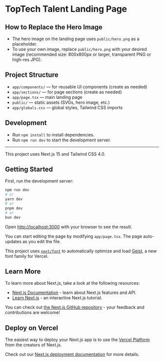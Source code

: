 # TopTech Talent Landing Page

## How to Replace the Hero Image

- The hero image on the landing page uses `public/hero.png` as a placeholder.
- To use your own image, replace `public/hero.png` with your desired image (recommended size: 800x800px or larger, transparent PNG or high-res JPG).

## Project Structure

- `app/components/` — for reusable UI components (create as needed)
- `app/sections/` — for page sections (create as needed)
- `app/page.tsx` — main landing page
- `public/` — static assets (SVGs, hero image, etc.)
- `app/globals.css` — global styles, Tailwind CSS imports

## Development

- Run `npm install` to install dependencies.
- Run `npm run dev` to start the development server.

---

This project uses Next.js 15 and Tailwind CSS 4.0.

## Getting Started

First, run the development server:

```bash
npm run dev
# or
yarn dev
# or
pnpm dev
# or
bun dev
```

Open [http://localhost:3000](http://localhost:3000) with your browser to see the result.

You can start editing the page by modifying `app/page.tsx`. The page auto-updates as you edit the file.

This project uses [`next/font`](https://nextjs.org/docs/app/building-your-application/optimizing/fonts) to automatically optimize and load [Geist](https://vercel.com/font), a new font family for Vercel.

## Learn More

To learn more about Next.js, take a look at the following resources:

- [Next.js Documentation](https://nextjs.org/docs) - learn about Next.js features and API.
- [Learn Next.js](https://nextjs.org/learn) - an interactive Next.js tutorial.

You can check out [the Next.js GitHub repository](https://github.com/vercel/next.js) - your feedback and contributions are welcome!

## Deploy on Vercel

The easiest way to deploy your Next.js app is to use the [Vercel Platform](https://vercel.com/new?utm_medium=default-template&filter=next.js&utm_source=create-next-app&utm_campaign=create-next-app-readme) from the creators of Next.js.

Check out our [Next.js deployment documentation](https://nextjs.org/docs/app/building-your-application/deploying) for more details.
